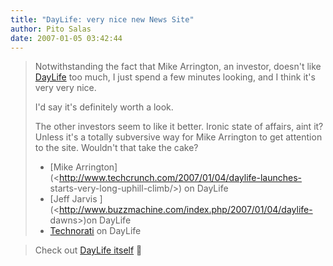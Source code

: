 ```yaml
---
title: "DayLife: very nice new News Site"
author: Pito Salas
date: 2007-01-05 03:42:44
---
```


>
> Notwithstanding the fact that Mike Arrington, an investor, doesn't like
> [DayLife](<http://www.daylife.com/topstories>) too much, I just spend a few
> minutes looking, and I think it's very very nice.
>
> I'd say it's definitely worth a look.
>
> The other investors seem to like it better. Ironic state of affairs, aint
> it? Unless it's a totally subversive way for Mike Arrington to get attention
> to the site. Wouldn't that take the cake?
>
>   * [Mike Arrington](<http://www.techcrunch.com/2007/01/04/daylife-launches-
> starts-very-long-uphill-climb/>) on DayLife
>   * [Jeff Jarvis ](<http://www.buzzmachine.com/index.php/2007/01/04/daylife-
> dawns>)on DayLife
>   * [Technorati](<http://technorati.com/search/daylife>) on DayLife
>

>
> Check out [DayLife itself](<http://www.daylife.com/topstories>) 🙂


